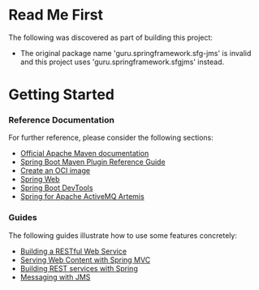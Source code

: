 # Read Me First
The following was discovered as part of building this project:

* The original package name 'guru.springframework.sfg-jms' is invalid and this project uses 'guru.springframework.sfgjms' instead.

# Getting Started

### Reference Documentation
For further reference, please consider the following sections:

* [Official Apache Maven documentation](https://maven.apache.org/guides/index.html)
* [Spring Boot Maven Plugin Reference Guide](https://docs.spring.io/spring-boot/docs/3.2.4/maven-plugin/reference/html/)
* [Create an OCI image](https://docs.spring.io/spring-boot/docs/3.2.4/maven-plugin/reference/html/#build-image)
* [Spring Web](https://docs.spring.io/spring-boot/docs/3.2.4/reference/htmlsingle/index.html#web)
* [Spring Boot DevTools](https://docs.spring.io/spring-boot/docs/3.2.4/reference/htmlsingle/index.html#using.devtools)
* [Spring for Apache ActiveMQ Artemis](https://docs.spring.io/spring-boot/docs/3.2.4/reference/htmlsingle/index.html#messaging.jms.artemis)

### Guides
The following guides illustrate how to use some features concretely:

* [Building a RESTful Web Service](https://spring.io/guides/gs/rest-service/)
* [Serving Web Content with Spring MVC](https://spring.io/guides/gs/serving-web-content/)
* [Building REST services with Spring](https://spring.io/guides/tutorials/rest/)
* [Messaging with JMS](https://spring.io/guides/gs/messaging-jms/)

